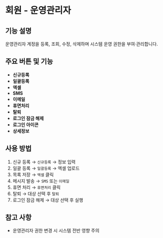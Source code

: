 # 회원 - 운영관리자

## 기능 설명
운영관리자 계정을 등록, 조회, 수정, 삭제하며 시스템 운영 권한을 부여·관리합니다.

## 주요 버튼 및 기능
- **신규등록**
- **일괄등록**
- **엑셀**
- **SMS**
- **이메일**
- **휴면처리**
- **탈퇴**
- **로그인 잠금 해제**
- **로그인 아이콘**
- **상세정보**

## 사용 방법
1. 신규 등록 → `신규등록` → 정보 입력
2. 일괄 등록 → `일괄등록` → 엑셀 업로드
3. 목록 저장 → `엑셀` 클릭
4. 메시지 발송 → `SMS` 또는 `이메일`
5. 휴면 처리 → `휴면처리` 클릭
6. 탈퇴 → 대상 선택 후 `탈퇴`
7. 로그인 잠금 해제 → 대상 선택 후 실행

## 참고 사항
- 운영관리자 권한 변경 시 시스템 전반 영향 주의
